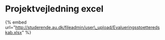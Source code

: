 # Projektvejledning excel

{% embed url="http://studerende.au.dk/fileadmin/user\_upload/Evalueringsstoetteredskab.xlsx" %}



